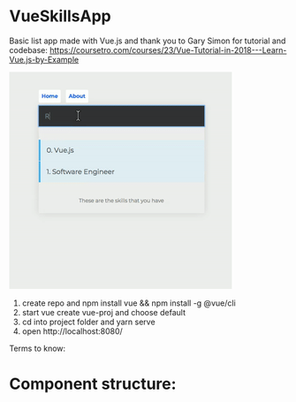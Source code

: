 # VueSkillsApp

Basic list app made with Vue.js and thank you to Gary Simon for tutorial and codebase: https://coursetro.com/courses/23/Vue-Tutorial-in-2018---Learn-Vue.js-by-Example

![vue-skills](screenshot.gif)

1. create repo and npm install vue && npm install -g @vue/cli 
2. start vue create vue-proj and choose default
3. cd into project folder and yarn serve
4. open http://localhost:8080/ 

Terms to know: 
# Component structure: <template>, <script>, <style>
# Features: 'interpolations' use {{ }} & 'directives' are attributes with a v- [ex: v-bind, v-on, v-if, v-text, etc]


